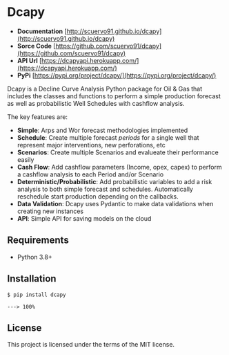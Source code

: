 # Dcapy

+ **Documentation** [http://scuervo91.github.io/dcapy](http://scuervo91.github.io/dcapy)
+ **Sorce Code** [https://github.com/scuervo91/dcapy](https://github.com/scuervo91/dcapy)
+ **API Url** [https://dcapyapi.herokuapp.com/](https://dcapyapi.herokuapp.com/)
+ **PyPi** [https://pypi.org/project/dcapy/](https://pypi.org/project/dcapy/)

Dcapy is a Decline Curve Analysis Python package for Oil & Gas that includes the classes and functions to perform a simple production forecast as well as probabilistic Well Schedules with cashflow analysis.  

The key features are:

+ **Simple**: Arps and Wor forecast methodologies implemented
+ **Schedule**: Create multiple forecast *periods* for a single well that represent major interventions, new perforations, etc 
+ **Scenarios**: Create multiple Scenarios and evalueate their performance easily
+ **Cash Flow**: Add cashflow parameters (Income, opex, capex) to perform a cashflow analysis to each Period and/or Scenario
+ **Deterministic/Probabilistic**: Add probabilistic variables to add a risk analysis to both simple forecast and schedules. Automatically reschedule start production depending on the callbacks.
+ **Data Validation**: Dcapy uses Pydantic to make data validations when creating new instances
+ **API**: Simple API for saving models on the cloud


## Requirements

+ Python 3.8+ 


## Installation


```console
$ pip install dcapy

---> 100%
```


## License

This project is licensed under the terms of the MIT license.